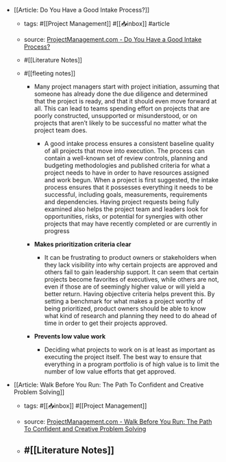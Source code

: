- [[Article: Do You Have a Good Intake Process?]]
	 - tags: #[[Project Management]] #[[📥inbox]] #article

	 - source: [ProjectManagement.com - Do You Have a Good Intake Process?](https://www.projectmanagement.com/articles/710708/Do-You-Have-a-Good-Intake-Process-)

	 - #[[Literature Notes]]

	 - #[[fleeting notes]]
		 - Many project managers start with project initiation, assuming that someone has already done the due diligence and determined that the project is ready, and that it should even move forward at all. This can lead to teams spending effort on projects that are poorly constructed, unsupported or misunderstood, or on projects that aren’t likely to be successful no matter what the project team does.
			 - A good intake process ensures a consistent baseline quality of all projects that move into execution. The process can contain a well-known set of review controls, planning and budgeting methodologies and published criteria for what a project needs to have in order to have resources assigned and work begun. When a project is first suggested, the intake process ensures that it possesses everything it needs to be successful, including goals, measurements, requirements and dependencies. Having project requests being fully examined also helps the project team and leaders look for opportunities, risks, or potential for synergies with other projects that may have recently completed or are currently in progress

		 - **Makes prioritization criteria clear**
			 - It can be frustrating to product owners or stakeholders when they lack visibility into why certain projects are approved and others fail to gain leadership support. It can seem that certain projects become favorites of executives, while others are not, even if those are of seemingly higher value or will yield a better return. Having objective criteria helps prevent this. By setting a benchmark for what makes a project worthy of being prioritized, product owners should be able to know what kind of research and planning they need to do ahead of time in order to get their projects approved.

		 - **Prevents low value work**
			 - Deciding what projects to work on is at least as important as executing the project itself. The best way to ensure that everything in a program portfolio is of high value is to limit the number of low value efforts that get approved.

- [[Article: Walk Before You Run: The Path To Confident and Creative Problem Solving]]
	 - tags: #[[📥inbox]] #[[Project Management]]

	 - source: [ProjectManagement.com - Walk Before You Run: The Path To Confident and Creative Problem Solving](https://www.projectmanagement.com/articles/709390/Walk-Before-You-Run--The-Path-To-Confident-and-Creative-Problem-Solving)

	 - #[[Literature Notes]]
		 - 
